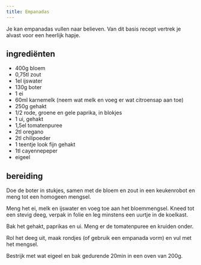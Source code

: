 ```yaml
---
title: Empanadas
---
```


Je kan empanadas vullen naar believen. Van dit basis recept vertrek je alvast voor een heerlijk hapje.

## ingrediënten

* 400g bloem
* 0,75tl zout
* 1el ijswater
* 130g boter
* 1 ei
* 60ml karnemelk (neem wat melk en voeg er wat citroensap aan toe)
* 250g gehakt
* 1/2 rode, groene en gele paprika, in blokjes
* 1 ui, gehakt
* 1,5el tomatenpuree
* 2tl oregano
* 2tl chilipoeder
* 1 teentje look fijn gehakt
* 1tl cayennepeper
* eigeel

## bereiding

Doe de boter in stukjes, samen met de bloem en zout in een keukenrobot en meng tot een homogeen mengsel.

Meng het ei, melk en ijswater en voeg toe aan het bloemmengsel. Kneed tot een stevig deeg, verpak in folie en leg minstens een uurtje in de koelkast.

Bak het gehakt, paprikas en ui. Meng er de tomatenpuree en kruiden onder.

Rol het deeg uit, maak rondjes (of gebruik een empanada vorm) en vul met het mengsel.

Bestrijk met wat eigeel en bak gedurende 20min in een oven van 200g.
